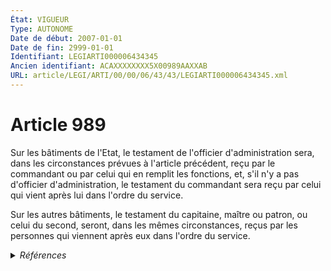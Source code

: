 ```yaml
---
État: VIGUEUR
Type: AUTONOME
Date de début: 2007-01-01
Date de fin: 2999-01-01
Identifiant: LEGIARTI000006434345
Ancien identifiant: ACAXXXXXXXX5X00989AAXXAB
URL: article/LEGI/ARTI/00/00/06/43/43/LEGIARTI000006434345.xml
---
```


<h1>Article 989</h1>

Sur les bâtiments de l'Etat, le testament de l'officier d'administration sera,
dans les circonstances prévues à l'article précédent, reçu par le commandant ou
par celui qui en remplit les fonctions, et, s'il n'y a pas d'officier
d'administration, le testament du commandant sera reçu par celui qui vient après
lui dans l'ordre du service.<br />

Sur les autres bâtiments, le testament du capitaine, maître ou patron, ou celui
du second, seront, dans les mêmes circonstances, reçus par les personnes qui
viennent après eux dans l'ordre du service.


<details>
  <summary><em>Références</em></summary>

  <h2>Articles faisant référence à l'article</h2>
  
  <ul>
    <li>
      <a href="https://legal.tricoteuses.fr//redirection/LEGIARTI000006284843?vers=git&vers=legifrance">LOI n° 2006-728 du 23 juin 2006 portant réforme des successions et des libéralités - article 9 ENTIEREMENT_MODIF</a> MODIFICATION cible
    </li>
  </ul>
  
  <h2>Références faites par l'article</h2>
  
  <ul>
    <li>
      2006-06-23 MODIFICATION source <a href="https://legal.tricoteuses.fr//redirection/LEGIARTI000006284843?vers=git&vers=legifrance">LOI n° 2006-728 du 23 juin 2006 portant réforme des successions et des libéralités - article 9 ENTIEREMENT_MODIF</a>
    </li>
    <li>
      2999-01-01 CITATION cible <a href="https://legal.tricoteuses.fr//redirection/LEGIARTI000006523850?vers=git&vers=legifrance">Code disciplinaire et pénal de la marine marchande - article 43 AUTONOME ABROGE_DIFF, en vigueur du 1994-03-01 au 2222-02-22</a>
    </li>
    <li>
      CODIFICATION source Loi 1803-05-03
    </li>
  </ul>
</details>

